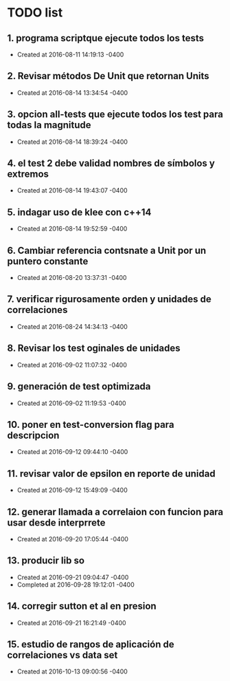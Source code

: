 # TODO list
## 1. programa scriptque ejecute todos los tests
- Created at   2016-08-11 14:19:13 -0400

## 2. Revisar métodos De Unit que retornan Units
- Created at   2016-08-14 13:34:54 -0400

## 3. opcion all-tests que ejecute todos los test para todas la magnitude
- Created at   2016-08-14 18:39:24 -0400

## 4. el test 2 debe validad nombres de símbolos y extremos
- Created at   2016-08-14 19:43:07 -0400

## 5. indagar uso de klee con c++14
- Created at   2016-08-14 19:52:59 -0400

## 6. Cambiar referencia contsnate a Unit por un puntero constante
- Created at   2016-08-20 13:37:31 -0400

## 7. verificar rigurosamente orden y unidades de correlaciones
- Created at   2016-08-24 14:34:13 -0400

## 8. Revisar los test oginales de unidades
- Created at   2016-09-02 11:07:32 -0400

## 9. generación de test optimizada
- Created at   2016-09-02 11:19:53 -0400

## 10. poner en test-conversion flag para descripcion
- Created at   2016-09-12 09:44:10 -0400

## 11. revisar valor de epsilon en reporte de unidad
- Created at   2016-09-12 15:49:09 -0400

## 12. generar llamada a correlaion con funcion para usar desde interprrete
- Created at   2016-09-20 17:05:44 -0400

## 13. producir lib so
- Created at   2016-09-21 09:04:47 -0400
- Completed at 2016-09-28 19:12:01 -0400

## 14. corregir sutton et al en presion
- Created at   2016-09-21 16:21:49 -0400

## 15. estudio de rangos de aplicación de correlaciones vs data set
- Created at   2016-10-13 09:00:56 -0400


